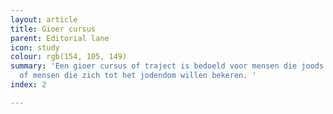 ```yaml
---
layout: article
title: Gioer cursus
parent: Editorial lane
icon: study
colour: rgb(154, 105, 149)
summary: 'Een gioer cursus of traject is bedoeld voor mensen die joods willen uitkomen,
  of mensen die zich tot het jodendom willen bekeren. '
index: 2

---
```

